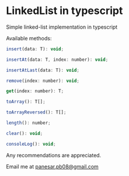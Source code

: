 # LinkedList in typescript
Simple linked-list implementation in typescript 

Available methods:
```javascript
insert(data: T): void;

insertAt(data: T, index: number): void;

insertAtLast(data: T): void;

remove(index: number): void;

get(index: number): T;

toArray(): T[];

toArrayReversed(): T[];

length(): number;

clear(): void;

consoleLog(): void;
```

Any recommendations are appreciated.

Email me at panesar.pb08@gmail.com
